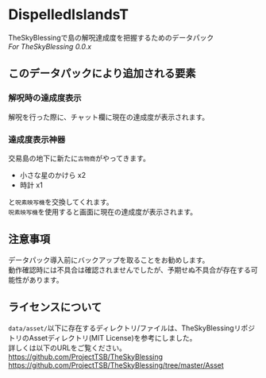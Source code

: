 # DispelledIslandsT
TheSkyBlessingで島の解呪達成度を把握するためのデータパック  
*For TheSkyBlessing 0.0.x*

## このデータパックにより追加される要素

### 解呪時の達成度表示
解呪を行った際に、チャット欄に現在の達成度が表示されます。

### 達成度表示神器
交易島の地下に新たに`古物商`がやってきます。

- 小さな星のかけら x2
- 時計 x1

と`呪素映写機`を交換してくれます。  
`呪素映写機`を使用すると画面に現在の達成度が表示されます。

## 注意事項
データパック導入前にバックアップを取ることをお勧めします。  
動作確認時には不具合は確認されませんでしたが、予期せぬ不具合が存在する可能性があります。

## ライセンスについて
`data/asset/`以下に存在するディレクトリ/ファイルは、TheSkyBlessingリポジトリのAssetディレクトリ(MIT License)を参考にしました。  
詳しくは以下のURLをご覧ください。  
https://github.com/ProjectTSB/TheSkyBlessing
https://github.com/ProjectTSB/TheSkyBlessing/tree/master/Asset